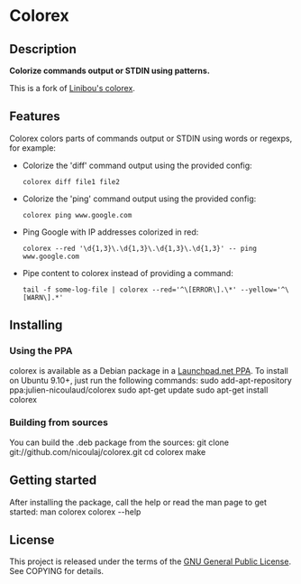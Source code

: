# Colorex


## Description
**Colorize commands output or STDIN using patterns.**

This is a fork of [Linibou's colorex](http://www.linibou.com/colorex/).


## Features
Colorex colors parts of commands output or STDIN using words or regexps, for example:

* Colorize the 'diff' command output using the provided config:
    <pre><code>colorex diff file1 file2</code></pre>


* Colorize the 'ping' command output using the provided config:
    <pre><code>colorex ping www.google.com</code></pre>


* Ping Google with IP addresses colorized in red:
    <pre><code>colorex --red '\d{1,3}\.\d{1,3}\.\d{1,3}\.\d{1,3}' -- ping www.google.com</code></pre>


* Pipe content to colorex instead of providing a command:
    <pre><code>tail -f some-log-file | colorex --red='^\[ERROR\].\*' --yellow='^\[WARN\].*'</code></pre>


## Installing

### Using the PPA
colorex is available as a Debian package in a
[Launchpad.net PPA](https://launchpad.net/~julien-nicoulaud/+archive/colorex).
To install on Ubuntu 9.10+, just run the following commands:
    sudo add-apt-repository ppa:julien-nicoulaud/colorex
    sudo apt-get update
    sudo apt-get install colorex

### Building from sources
You can build the .deb package from the sources:
    git clone git://github.com/nicoulaj/colorex.git
    cd colorex
    make

## Getting started
After installing the package, call the help or read the man page to get started:
    man colorex
    colorex --help


## License
This project is released under the terms of the [GNU General Public License](http://www.gnu.org/licenses/gpl.html).
See COPYING for details.
